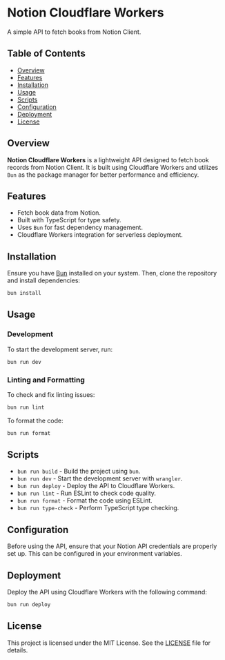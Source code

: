 # Notion Cloudflare Workers

A simple API to fetch books from Notion Client.

## Table of Contents

- [Overview](#overview)
- [Features](#features)
- [Installation](#installation)
- [Usage](#usage)
- [Scripts](#scripts)
- [Configuration](#configuration)
- [Deployment](#deployment)
- [License](#license)

## Overview

**Notion Cloudflare Workers** is a lightweight API designed to fetch book records from Notion Client. It is built using Cloudflare Workers and utilizes `Bun` as the package manager for better performance and efficiency.

## Features

- Fetch book data from Notion.
- Built with TypeScript for type safety.
- Uses `Bun` for fast dependency management.
- Cloudflare Workers integration for serverless deployment.

## Installation

Ensure you have [Bun](https://bun.sh/) installed on your system. Then, clone the repository and install dependencies:

```sh
bun install
```

## Usage

### Development

To start the development server, run:

```sh
bun run dev
```

### Linting and Formatting

To check and fix linting issues:

```sh
bun run lint
```

To format the code:

```sh
bun run format
```

## Scripts

- `bun run build` - Build the project using `bun`.
- `bun run dev` - Start the development server with `wrangler`.
- `bun run deploy` - Deploy the API to Cloudflare Workers.
- `bun run lint` - Run ESLint to check code quality.
- `bun run format` - Format the code using ESLint.
- `bun run type-check` - Perform TypeScript type checking.

## Configuration

Before using the API, ensure that your Notion API credentials are properly set up. This can be configured in your environment variables.

## Deployment

Deploy the API using Cloudflare Workers with the following command:

```sh
bun run deploy
```

## License

This project is licensed under the MIT License. See the [LICENSE](LICENSE) file for details.
